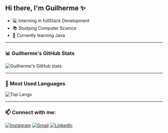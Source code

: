 ## Hi there, I'm Guilherme ✨

- 💻 Interning in fullStack Development  
- 📚 Studying Computer Science  
- 🌱 Currently learning Java  

---

### 📊 Guilherme's GitHub Stats  
![Guilherme's GitHub stats](https://github-readme-stats.vercel.app/api?username=guigovs&show_icons=true&theme=dark)

---

### 🎯 Most Used Languages  
![Top Langs](https://github-readme-stats.vercel.app/api/top-langs/?username=guigovs&layout=compact&theme=dark)

---

### 📫 Connect with me:
[![Instagram](https://img.shields.io/badge/Instagram-E4405F?style=for-the-badge&logo=instagram&logoColor=white)](https://instagram.com/guim_dias)
[![Gmail](https://img.shields.io/badge/Gmail-D14836?style=for-the-badge&logo=gmail&logoColor=white)](mailto:guilhermedias2501@gmail.com)
[![LinkedIn](https://img.shields.io/badge/LinkedIn-0077B5?style=for-the-badge&logo=linkedin&logoColor=white)](https://linkedin.com/in/guilhermemascarenhas0)

<!--
**guigovs/guigovs** is a ✨ _special_ ✨ repository because its `README.md` (this file) appears on your GitHub profile.

Here are some ideas to get you started:

- 🔭 I’m currently working on ...
- 🌱 I’m currently learning ...
- 👯 I’m looking to collaborate on ...
- 🤔 I’m looking for help with ...
- 💬 Ask me about ...
- 📫 How to reach me: ...
- 😄 Pronouns: ...
- ⚡ Fun fact: ...
-->
